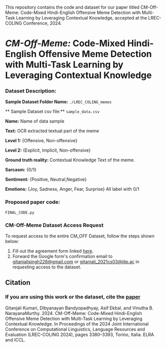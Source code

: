 This repository contains the code and dataset for our paper titled CM-Off-Meme: Code-Mixed Hindi-English Offensive Meme Detection with Multi-Task Learning by Leveraging Contextual Knowledge, accepted at the LREC-COLING Conference, 2024.

# *CM-Off-Meme:* Code-Mixed Hindi-English Offensive Meme Detection with Multi-Task Learning by Leveraging Contextual Knowledge

### Dataset Description:

**Sample Dataset Folder Name:** ```./LREC_COLING_memes```

** Sample Dataset csv file:** ```sample_data.csv```

**Name:** Name of data sample

**Text:** OCR extracted textual part of the meme

**Level 1:** {Offensive, Non-offensive}

**Level 2:** {Explicit, Implicit, Non-offensive}

**Ground truth reality:** Contextual Knowledge Text of the meme. 

**Sarcasm:** {0/1}

**Sentiment:** {Positive, Neutral,Negative}

**Emotions:** {Joy, Sadness, Anger, Fear, Surprise} All label with 0/1

### Proposed paper code:

```FINAL_CODE.py```

### CM-Off-Meme Dataset Access Request

To request access to the entire CM_OFF Dataset, follow the steps shown below:
   1. Fill out the agreement form linked [here]( https://forms.gle/WHs8mF4UBc7KrGud6).
   2. Forward the Google form's confirmation email to [gitanjalisingh228@gmail.com](gitanjalisingh228@gmail.com) or [gitanjali_2021cs03@iitp.ac](gitanjali_2021cs03@iitp.ac) in requesting access to the dataset.
   
   

## Citation

### If you are using this work or the dataset, cite the [paper](https://aclanthology.org/2024.lrec-main.300/)

Gitanjali Kumari, Dibyanayan Bandyopadhyay, Asif Ekbal, and Vinutha B. NarayanaMurthy. 2024. CM-Off-Meme: Code-Mixed Hindi-English Offensive Meme Detection with Multi-Task Learning by Leveraging Contextual Knowledge. In Proceedings of the 2024 Joint International Conference on Computational Linguistics, Language Resources and Evaluation (LREC-COLING 2024), pages 3380–3393, Torino, Italia. ELRA and ICCL.

